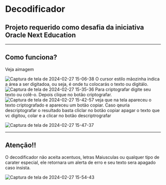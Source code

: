# Decodificador

<h2>Projeto requerido  como desafia da iniciativa Oracle Next Education</h2>
<hr>

## Como funciona?
<p>Veja aimagem</p>

![Captura de tela de 2024-02-27 15-06-38](https://github.com/dalwid/decodificador/assets/18519618/73217cd0-4946-41b9-95e2-f83f6805189d)
O cursor estilo mãozinha indica a área a ser digitadoa, ou seja, é onde tu colocarás o texto ou digitálo.
![Captura de tela de 2024-02-27 15-35-36](https://github.com/dalwid/decodificador/assets/18519618/eba7a144-af6c-4a0e-a80e-ad88e00c14f1)
Para criptografar digite seu texto ou colê-o. Depois clique no botão criptografar.
![Captura de tela de 2024-02-27 15-42-57](https://github.com/dalwid/decodificador/assets/18519618/2dccf541-d6a6-4b17-a76f-69b96ec58349)
veja que na tela apareceu o texto criptografado e apareceu um botão copiar. Caso qeuria descriptografar o resultado
basta cliclar no botão copiar apagar o texto que vc digitou, colar e a clicar no botão descriptrografar

![Captura de tela de 2024-02-27 15-47-37](https://github.com/dalwid/decodificador/assets/18519618/433fd446-aee5-42a9-ad1d-ab337969245f)
<hr>

## Atenção!!
<p>
  O decodificador não aceita acentuos,
  letras Maiusculas ou qualquer tipo de carater especial, 
  ele retornara um alerta de erro e seu texto sera apagado caso insista.
</p>

![Captura de tela de 2024-02-27 15-54-43](https://github.com/dalwid/decodificador/assets/18519618/c1519228-63e5-4e14-b8bc-a9f2b21e3aaa)


